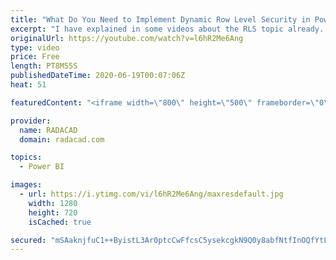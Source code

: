 ```yaml
---
title: "What Do You Need to Implement Dynamic Row Level Security in Power BI"
excerpt: "I have explained in some videos about the RLS topic already. Through my consulting experience, however, I get the feeling that many people can’t easily move from static RLS to dynamic. If you know what are things you need to have the dynamic RLS implemented, it makes the whole process simple. So this"
originalUrl: https://youtube.com/watch?v=l6hR2Me6Ang
type: video
price: Free
length: PT8M55S
publishedDateTime: 2020-06-19T00:07:06Z
heat: 51

featuredContent: "<iframe width=\"800\" height=\"500\" frameborder=\"0\" src=\"https://www.youtube.com/embed/l6hR2Me6Ang\" allow=\"accelerometer; autoplay; encrypted-media; gyroscope; picture-in-picture\" allowfullscreen></iframe>"

provider:
  name: RADACAD
  domain: radacad.com

topics:
  - Power BI

images:
  - url: https://i.ytimg.com/vi/l6hR2Me6Ang/maxresdefault.jpg
    width: 1280
    height: 720
    isCached: true

secured: "mSAaknjfuC1++ByistL3Ar0ptcCwFfcsC5ysekcgkN9Q0y8abfNtfInOQfYtLSLme0ZarYNjVoR2agf2gIn9aO5SoEh17U6VmgHY0AurQ3zPOfA0FvOZYthCOzxXs5S1CCLPFue/bA172N6Ln3CyYn9JnkjbrR6Flt2EJLzToNpCnIpqPGoxAAKrQINfzOG7CdjCWSFNGJXhvwyAgIe21rnf1b+yF62g5cCtugy0Ln6OIrs1EIpnVn81Mz0g8K46dwRMi4CvBqYQBIN34SogydRePeRtFDB2riNLBe2fOcw3y9WlZ4H6jedlkKW4NQk9P0L323EAMO9vNHBeW5otEkucPSNSiHOzpwrFZzZeVZSFJLd7weNGNdWQkx3ADRnCSy1W/d3I3MWmVh34YSo0ELmL7/2yPvVMO6rlHurWr4o=;H1ufcFA+n3mt7yj21qYRlQ=="
---
```


